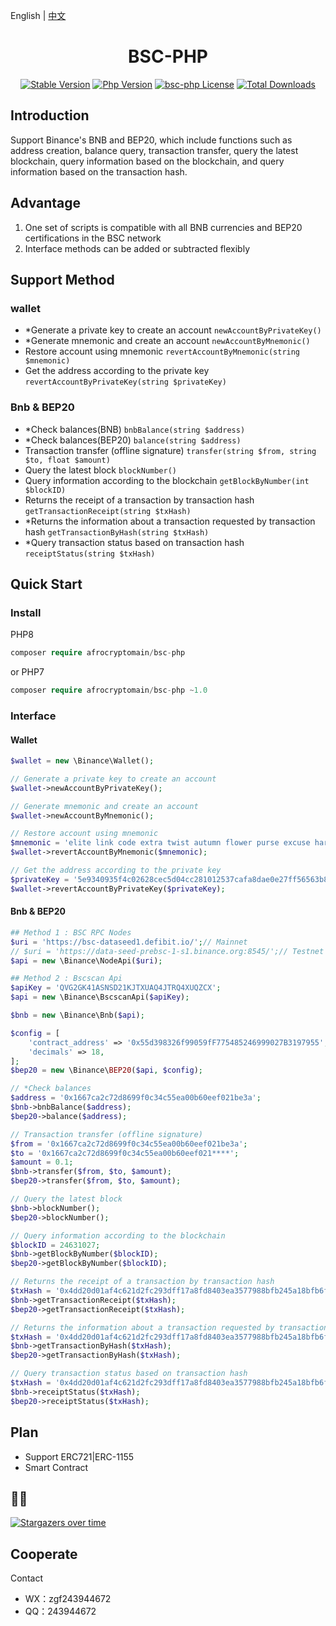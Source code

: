 English | [中文](./README-CN.md)

<h1 align="center">BSC-PHP</h1>

<p align="center">
  <a href="https://github.com/Fenguoz/bsc-php/releases"><img src="https://poser.pugx.org/Fenguoz/bsc-php/v/stable" alt="Stable Version"></a>
  <a href="https://www.php.net"><img src="https://img.shields.io/badge/php-%3E=7.2-brightgreen.svg?maxAge=2592000" alt="Php Version"></a>
  <a href="https://github.com/Fenguoz/bsc-php/blob/master/LICENSE"><img src="https://img.shields.io/github/license/fenguoz/bsc-php.svg?maxAge=2592000" alt="bsc-php License"></a>
  <a href="https://packagist.org/packages/Fenguoz/bsc-php"><img src="https://poser.pugx.org/Fenguoz/bsc-php/downloads" alt="Total Downloads"></a>
</p>

## Introduction

Support Binance's BNB and BEP20, which include functions such as address creation, balance query, transaction transfer, query the latest blockchain, query information based on the blockchain, and query information based on the transaction hash.

## Advantage

1. One set of scripts is compatible with all BNB currencies and BEP20 certifications in the BSC network
1. Interface methods can be added or subtracted flexibly

## Support Method

### wallet
- *Generate a private key to create an account `newAccountByPrivateKey()`
- *Generate mnemonic and create an account `newAccountByMnemonic()`
- Restore account using mnemonic `revertAccountByMnemonic(string $mnemonic)`
- Get the address according to the private key `revertAccountByPrivateKey(string $privateKey)`

### Bnb & BEP20
- *Check balances(BNB) `bnbBalance(string $address)`
- *Check balances(BEP20) `balance(string $address)`
- Transaction transfer (offline signature) `transfer(string $from, string $to, float $amount)`
- Query the latest block `blockNumber()`
- Query information according to the blockchain `getBlockByNumber(int $blockID)`
- Returns the receipt of a transaction by transaction hash `getTransactionReceipt(string $txHash)`
- *Returns the information about a transaction requested by transaction hash `getTransactionByHash(string $txHash)`
- *Query transaction status based on transaction hash `receiptStatus(string $txHash)`


## Quick Start

### Install

PHP8
``` php
composer require afrocryptomain/bsc-php
```

or PHP7
``` php
composer require afrocryptomain/bsc-php ~1.0
```

### Interface

#### Wallet
``` php
$wallet = new \Binance\Wallet();

// Generate a private key to create an account
$wallet->newAccountByPrivateKey();

// Generate mnemonic and create an account
$wallet->newAccountByMnemonic();

// Restore account using mnemonic
$mnemonic = 'elite link code extra twist autumn flower purse excuse harsh kitchen whip';
$wallet->revertAccountByMnemonic($mnemonic);

// Get the address according to the private key
$privateKey = '5e9340935f4c02628cec5d04cc281012537cafa8dae0e27ff56563b8dffab368';
$wallet->revertAccountByPrivateKey($privateKey);
``` 

#### Bnb & BEP20
``` php
## Method 1 : BSC RPC Nodes
$uri = 'https://bsc-dataseed1.defibit.io/';// Mainnet
// $uri = 'https://data-seed-prebsc-1-s1.binance.org:8545/';// Testnet
$api = new \Binance\NodeApi($uri);

## Method 2 : Bscscan Api
$apiKey = 'QVG2GK41ASNSD21KJTXUAQ4JTRQ4XUQZCX';
$api = new \Binance\BscscanApi($apiKey);

$bnb = new \Binance\Bnb($api);

$config = [
    'contract_address' => '0x55d398326f99059fF775485246999027B3197955',// USDT BEP20
    'decimals' => 18,
];
$bep20 = new \Binance\BEP20($api, $config);

// *Check balances
$address = '0x1667ca2c72d8699f0c34c55ea00b60eef021be3a';
$bnb->bnbBalance($address);
$bep20->balance($address);

// Transaction transfer (offline signature)
$from = '0x1667ca2c72d8699f0c34c55ea00b60eef021be3a';
$to = '0x1667ca2c72d8699f0c34c55ea00b60eef021****';
$amount = 0.1;
$bnb->transfer($from, $to, $amount);
$bep20->transfer($from, $to, $amount);

// Query the latest block
$bnb->blockNumber();
$bep20->blockNumber();

// Query information according to the blockchain
$blockID = 24631027;
$bnb->getBlockByNumber($blockID);
$bep20->getBlockByNumber($blockID);

// Returns the receipt of a transaction by transaction hash
$txHash = '0x4dd20d01af4c621d2fc293dff17a8fd8403ea3577988bfb245a18bfb6f50604b';
$bnb->getTransactionReceipt($txHash);
$bep20->getTransactionReceipt($txHash);

// Returns the information about a transaction requested by transaction hash
$txHash = '0x4dd20d01af4c621d2fc293dff17a8fd8403ea3577988bfb245a18bfb6f50604b';
$bnb->getTransactionByHash($txHash);
$bep20->getTransactionByHash($txHash);

// Query transaction status based on transaction hash
$txHash = '0x4dd20d01af4c621d2fc293dff17a8fd8403ea3577988bfb245a18bfb6f50604b';
$bnb->receiptStatus($txHash);
$bep20->receiptStatus($txHash);
```

## Plan

- Support ERC721|ERC-1155
- Smart Contract

## 🌟🌟

[![Stargazers over time](https://starchart.cc/Fenguoz/bsc-php.svg)](https://starchart.cc/Fenguoz/bsc-php)

## Cooperate

Contact
- WX：zgf243944672
- QQ：243944672
